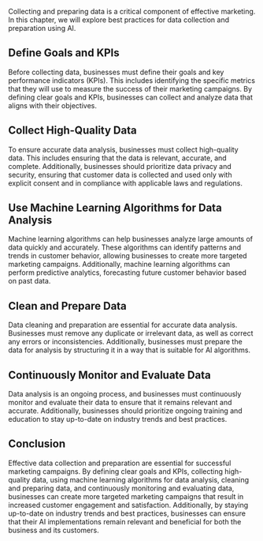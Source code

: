 
Collecting and preparing data is a critical component of effective marketing. In this chapter, we will explore best practices for data collection and preparation using AI.

Define Goals and KPIs
---------------------

Before collecting data, businesses must define their goals and key performance indicators (KPIs). This includes identifying the specific metrics that they will use to measure the success of their marketing campaigns. By defining clear goals and KPIs, businesses can collect and analyze data that aligns with their objectives.

Collect High-Quality Data
-------------------------

To ensure accurate data analysis, businesses must collect high-quality data. This includes ensuring that the data is relevant, accurate, and complete. Additionally, businesses should prioritize data privacy and security, ensuring that customer data is collected and used only with explicit consent and in compliance with applicable laws and regulations.

Use Machine Learning Algorithms for Data Analysis
-------------------------------------------------

Machine learning algorithms can help businesses analyze large amounts of data quickly and accurately. These algorithms can identify patterns and trends in customer behavior, allowing businesses to create more targeted marketing campaigns. Additionally, machine learning algorithms can perform predictive analytics, forecasting future customer behavior based on past data.

Clean and Prepare Data
----------------------

Data cleaning and preparation are essential for accurate data analysis. Businesses must remove any duplicate or irrelevant data, as well as correct any errors or inconsistencies. Additionally, businesses must prepare the data for analysis by structuring it in a way that is suitable for AI algorithms.

Continuously Monitor and Evaluate Data
--------------------------------------

Data analysis is an ongoing process, and businesses must continuously monitor and evaluate their data to ensure that it remains relevant and accurate. Additionally, businesses should prioritize ongoing training and education to stay up-to-date on industry trends and best practices.

Conclusion
----------

Effective data collection and preparation are essential for successful marketing campaigns. By defining clear goals and KPIs, collecting high-quality data, using machine learning algorithms for data analysis, cleaning and preparing data, and continuously monitoring and evaluating data, businesses can create more targeted marketing campaigns that result in increased customer engagement and satisfaction. Additionally, by staying up-to-date on industry trends and best practices, businesses can ensure that their AI implementations remain relevant and beneficial for both the business and its customers.
